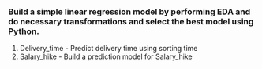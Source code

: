 ### Build a simple linear regression model by performing EDA and do necessary transformations and select the best model using Python.

1) Delivery_time - Predict delivery time using sorting time 
2) Salary_hike - Build a prediction model for Salary_hike
